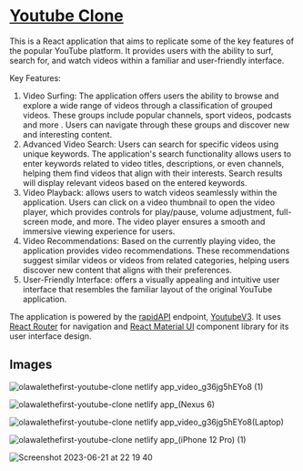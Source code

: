 # [Youtube Clone](https://olawalethefirst-youtube-clone.netlify.app)
This is a React application that aims to replicate some of the key features of the popular YouTube platform. It provides users with the ability to surf, search for, and watch videos within a familiar and user-friendly interface.

Key Features:
1. Video Surfing: The application offers users the ability to browse and explore a wide range of videos through a classification of grouped videos. These groups include popular channels, sport videos, podcasts and more	. Users can navigate through these groups and discover new and interesting content.
2. Advanced Video Search: Users can search for specific videos using unique keywords. The application's search functionality allows users to enter keywords related to video titles, descriptions, or even channels, helping them find videos that align with their interests. Search results will display relevant videos based on the entered keywords.
3. Video Playback: allows users to watch videos seamlessly within the application. Users can click on a video thumbnail to open the video player, which provides controls for play/pause, volume adjustment, full-screen mode, and more. The video player ensures a smooth and immersive viewing experience for users.
4. Video Recommendations: Based on the currently playing video, the application provides video recommendations. These recommendations suggest similar videos or videos from related categories, helping users discover new content that aligns with their preferences.
5. User-Friendly Interface: offers a visually appealing and intuitive user interface that resembles the familiar layout of the original YouTube application.

The application is powered by the [rapidAPI](https://rapidapi.com) endpoint, [YoutubeV3](https://rapidapi.com/ytdlfree/api/youtube-v31?utm_source=youtube.com%2FJavaScriptMastery&utm_medium=referral&utm_campaign=DevRel). It uses [React Router](https://reactrouter.com/en/main) for navigation and [React Material UI](https://mui.com/material-ui/) component library for its user interface design.

## Images

![olawalethefirst-youtube-clone netlify app_video_g36jg5hEYo8 (1)](https://github.com/olawalethefirst/youtube_clone/assets/66824020/3da8eced-a899-495c-8edb-714b702d5471)

![olawalethefirst-youtube-clone netlify app_(Nexus 6)](https://github.com/olawalethefirst/youtube_clone/assets/66824020/ca254871-6192-4837-8508-66e7d9727e18)

![olawalethefirst-youtube-clone netlify app_video_g36jg5hEYo8(Laptop)](https://github.com/olawalethefirst/youtube_clone/assets/66824020/3f4fc665-56b9-477a-954a-3c2770dbe64d)

![olawalethefirst-youtube-clone netlify app_(iPhone 12 Pro) (1)](https://github.com/olawalethefirst/youtube_clone/assets/66824020/08e958a0-b0ac-4baa-a78f-b9682d1c53a9)

![Screenshot 2023-06-21 at 22 19 40](https://github.com/olawalethefirst/youtube_clone/assets/66824020/544c40b6-2cb9-4feb-a978-2d936a8eefa1)

